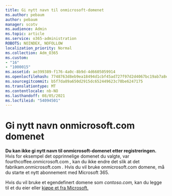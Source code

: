 ```yaml
---
title: Gi nytt navn til onmicrosoft-domenet
ms.author: pebaum
author: pebaum
manager: scotv
ms.audience: Admin
ms.topic: article
ms.service: o365-administration
ROBOTS: NOINDEX, NOFOLLOW
localization_priority: Normal
ms.collection: Adm_O365
ms.custom:
- "16"
- "1000015"
ms.assetid: ae399389-f176-4a0c-8b9d-4d6605059914
ms.openlocfilehash: 7748763d8eb9ea18494d1cbf45ad727f97d2d4067bc19ab7a8e60eeb738b668f
ms.sourcegitcommit: b5f7da89a650d2915dc652449623c78be6247175
ms.translationtype: MT
ms.contentlocale: nb-NO
ms.lasthandoff: 08/05/2021
ms.locfileid: "54094501"
---
```

# <a name="rename-your-onmicrosoftcom-domain"></a>Gi nytt navn onmicrosoft.com domenet

 **Du kan ikke gi nytt navn til onmicrosoft-domenet etter registreringen.** Hvis for eksempel det opprinnelige domenet du valgte, var fourthcoffee.onmicrosoft.com *,* kan du ikke endre det slik at det fabrikam.onmicrosoft.com *.* Hvis du vil bruke onmicrosoft.com domene, må du starte et nytt abonnement med Microsoft 365.
  
Hvis du vil bruke et egendefinert domene som [](https://docs.microsoft.com/microsoft-365/admin/setup/add-domain) *contoso.com,* kan du legge til et du eier eller [kjøpe et fra Microsoft.](https://docs.microsoft.com/microsoft-365/admin/get-help-with-domains/buy-a-domain-name)
  
